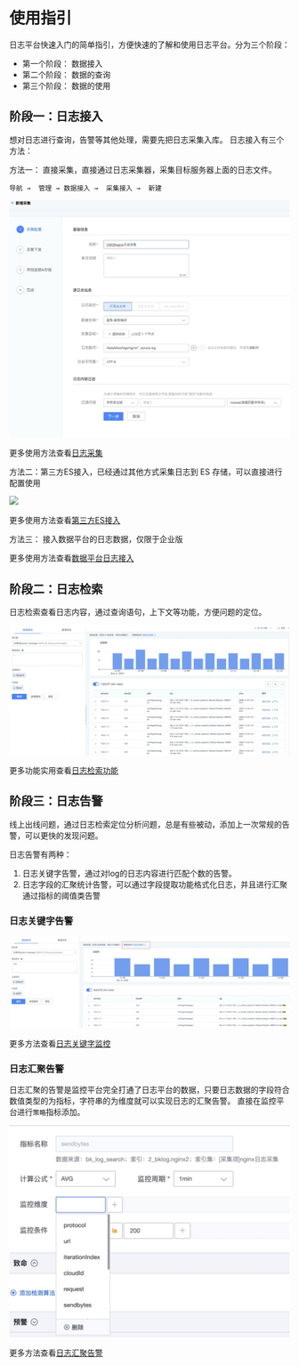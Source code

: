 # 使用指引

日志平台快速入门的简单指引，方便快速的了解和使用日志平台。分为三个阶段：

* 第一个阶段： 数据接入
* 第二个阶段： 数据的查询
* 第三个阶段： 数据的使用

## 阶段一：日志接入

想对日志进行查询，告警等其他处理，需要先把日志采集入库。 日志接入有三个方法：

方法一： 直接采集，直接通过日志采集器，采集目标服务器上面的日志文件。 

 `导航 →  管理 → 数据接入 →  采集接入 →  新建` 

![-w2020](media/16049158688127.jpg)

更多使用方法查看[日志采集](../functions/manager/collect_log.md)

方法二：第三方ES接入，已经通过其他方式采集日志到 ES 存储，可以直接进行配置使用

![](media/16049160893702.jpg)

更多使用方法查看[第三方ES接入](../functions/manager/third_es.md)

方法三： 接入数据平台的日志数据，仅限于企业版


更多使用方法查看[数据平台日志接入](../functions/manager/bkdata.md)


## 阶段二：日志检索

日志检索查看日志内容，通过查询语句，上下文等功能，方便问题的定位。

![-w2020](media/16049823259300.jpg)

更多功能实用查看[日志检索功能](../functions/search_log.md)

## 阶段三：日志告警

线上出线问题，通过日志检索定位分析问题，总是有些被动，添加上一次常规的告警，可以更快的发现问题。

日志告警有两种：

1. 日志关键字告警，通过对log的日志内容进行匹配个数的告警。
2. 日志字段的汇聚统计告警，可以通过字段提取功能格式化日志，并且进行汇聚通过指标的阈值类告警

### 日志关键字告警

![-w2020](media/16049823473941.jpg)

更多方法查看[日志关键字监控](../guide/keyword_monitor.md)

### 日志汇聚告警

日志汇聚的告警是监控平台完全打通了日志平台的数据，只要日志数据的字段符合数值类型的为指标，字符串的为维度就可以实现日志的汇聚告警。 直接在监控平台进行`策略`指标添加。

![-w2020](media/16049175632146.jpg)

更多方法查看[日志汇聚告警](../../../监控平台/产品白皮书/guide/log_monitor.md)


